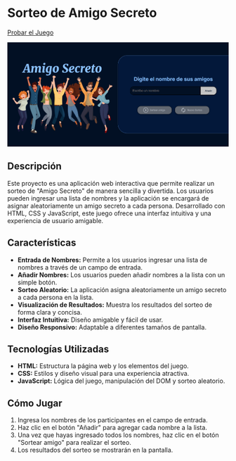 # Sorteo de Amigo Secreto
[Probar el Juego](https://gezcarlos22.github.io/Amigo_Secreto/)

![Captura de pantalla](https://github.com/gezcarlos22/Amigo_Secreto/blob/main/assets/proyecto.png)

## Descripción

Este proyecto es una aplicación web interactiva que permite realizar un sorteo de "Amigo Secreto" de manera sencilla y divertida. Los usuarios pueden ingresar una lista de nombres y la aplicación se encargará de asignar aleatoriamente un amigo secreto a cada persona. Desarrollado con HTML, CSS y JavaScript, este juego ofrece una interfaz intuitiva y una experiencia de usuario amigable.

## Características

-   **Entrada de Nombres:** Permite a los usuarios ingresar una lista de nombres a través de un campo de entrada.
-   **Añadir Nombres:** Los usuarios pueden añadir nombres a la lista con un simple botón.
-   **Sorteo Aleatorio:** La aplicación asigna aleatoriamente un amigo secreto a cada persona en la lista.
-   **Visualización de Resultados:** Muestra los resultados del sorteo de forma clara y concisa.
-   **Interfaz Intuitiva:** Diseño amigable y fácil de usar.
-   **Diseño Responsivo:** Adaptable a diferentes tamaños de pantalla.

## Tecnologías Utilizadas

-   **HTML:** Estructura la página web y los elementos del juego.
-   **CSS:** Estilos y diseño visual para una experiencia atractiva.
-   **JavaScript:** Lógica del juego, manipulación del DOM y sorteo aleatorio.

## Cómo Jugar

1.  Ingresa los nombres de los participantes en el campo de entrada.
2.  Haz clic en el botón "Añadir" para agregar cada nombre a la lista.
3.  Una vez que hayas ingresado todos los nombres, haz clic en el botón "Sortear amigo" para realizar el sorteo.
5.  Los resultados del sorteo se mostrarán en la pantalla.
